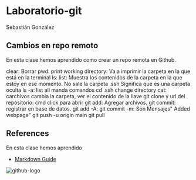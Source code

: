 # Laboratorio-git
Sebastián González

## Cambios en repo remoto

En esta clase hemos aprendido como crear un repo remota en Github.

clear: Borrar
pwd: print working directory: Va a imprimir la carpeta en la que está en la terminal
ls: list: Muestra los contenidos de la carpeta en la que estoy en ese momento. No sale la carpeta .ssh
Significa que es una carpeta oculta
ls -a: list all manda comandos
cd .ssh change directory
cat:  carchivos cambia la carpeta, ver el contenido de la llave
git clone y url del repositorio: 
cmd click para abrir
git add: Agregar archivos.
git commit: registrar en base de datos.
git add -A: 
git commit -m: Son Mensajes" Added webpage"
git push -u origin main
git pull

## References
En esta clase hemos aprendido 
- [Markdown Guide](https://www.markdownguide.org/)

![github-logo](/Imágenes/github-logo.png)